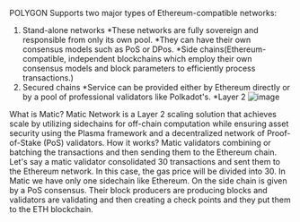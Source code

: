 POLYGON
Supports two major types of Ethereum-compatible networks:
1.	Stand-alone networks
*These networks are fully sovereign and responsible from only its own pool.
*They can have their own consensus models such as PoS or DPos.
*Side chains(Ethereum-compatible, independent blockchains which employ their own consensus models and block parameters to efficiently process transactions.)
2.	Secured chains
*Service can be provided either by Ethereum directly or by a pool of professional validators like Polkadot's.
*Layer 2
![image](https://user-images.githubusercontent.com/73213970/119818521-ffa2f000-bef7-11eb-9c05-befa651d14ea.png)

What is Matic?
Matic Network is a Layer 2 scaling solution that achieves scale by utilizing sidechains for off-chain computation while ensuring asset security using the Plasma framework and a decentralized network of Proof-of-Stake (PoS) validators.
How it works?
Matic validators combining or batching the transactions and then sending them to the Ethereum chain. Let's say a matic validator consolidated 30 transactions and sent them to the Ethereum network. In this case, the gas price will be divided into 30. 
In Matic we have only one sidechain like Ethereum. On the side chain is given by a PoS consensus. Their block producers are producing blocks and validators are validating and then creating a check points and they put them to the ETH blockchain.
